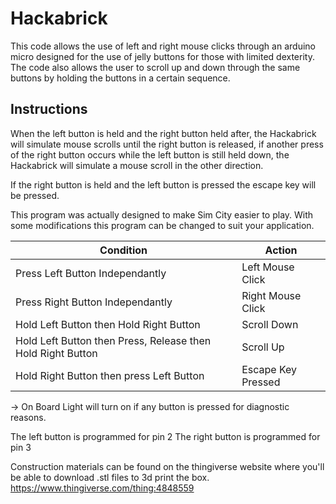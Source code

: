 # Hackabrick
This code allows the use of left and right mouse clicks through an arduino micro designed for the use of jelly buttons for those with limited dexterity. The code also allows the user to scroll up and down through the same buttons by holding the buttons in a certain sequence.

 ## Instructions
 
  When the left button is held and the right button held after, the Hackabrick will simulate
  mouse scrolls until the right button is released, if another press of the right button
  occurs while the left button is still held down, the Hackabrick will simulate a mouse
  scroll in the other direction.

  If the right button is held and the left button is pressed the escape key
  will be pressed.

  This program was actually designed to make Sim City easier to play. With some modifications
  this program can be changed to suit your application.

  | Condition                                                     |  Action              |
  |---------------------------------------------------------------|----------------------|
  | Press Left Button Independantly                               | Left Mouse Click     |
  | Press Right Button Independantly                              | Right Mouse Click    |
  | Hold Left Button then Hold Right Button                       | Scroll Down          |
  | Hold Left Button then Press, Release then Hold Right Button   | Scroll Up            |
  | Hold Right Button then press Left Button                      | Escape Key Pressed   |
  -> On Board Light will turn on if any button is pressed for diagnostic reasons.

  
  The left button is programmed for pin 2
  The right button is programmed for pin 3

Construction materials can be found on the thingiverse website where you'll be able to download .stl files to 3d print the box. https://www.thingiverse.com/thing:4848559
